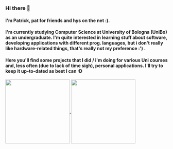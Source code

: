 ### Hi there 👋
#### I'm Patrick, pat for friends and hys on the net :). 
#### I'm currently studying Computer Science at University of Bologna (UniBo) as an undergraduate. I'm quite interested in learning stuff about software, developing applications with different prog. languages, but i don't really like hardware-related things, that's really not my preference :') . 
#### Here you'll find some projects that I did / i'm doing for various Uni courses and, less often (due to lack of time sigh), personal applications. I'll try to keep it up-to-dated as best I can :D

<a href="https://stats-hyspxts-projects.vercel.app/api?username=hyspxt&show_icons=true&theme=merko">
  <img height=200 align="center" src="https://stats-hyspxts-projects.vercel.app/api?username=hyspxt&show_icons=true&theme=merko" />
</a>
<a href="https://github.com/anuraghazra/convoychat">
  <img height=200 align="center" src="https://github-readme-stats.vercel.app/api/top-langs?username=hyspxt&layout=compact&langs_count=8&card_width=280&theme=merko" />
</a>

